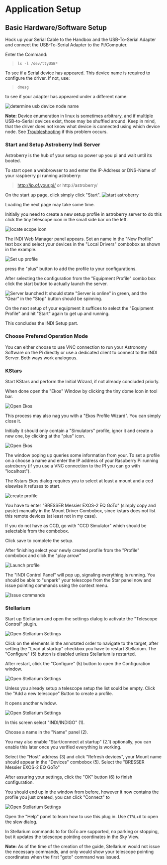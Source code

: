 # Application Setup

## Basic Hardware/Software Setup
Hock up your Serial Cable to the Handbox and the USB-To-Serial Adapter and connect the USB-To-Serial Adapter to the Pi/Computer.

Enter the Command:
> ``ls -l /dev/ttyUSB*``

To see if a Serial device has appeared.
This device name is required to configure the driver.
If not, use:

> ``dmesg``

to see if your adapter has appeared under a different name:

![determine usb device node name](dmesg-usb-device-name-determination.png?raw=true)

**Note:** Device enumeration in linux is sometimes arbitrary, and if multiple USB-to-Serial devices exist, those may be shuffled around. Keep in mind, that the driver does not know what device is connected using which device node.
See [Troubleshooting](Troubleshooting.md) if this problem occurs.

### Start and Setup Astroberry Indi Server
Astroberry is the hub of your setup so power up you pi and wait until its booted.

To start open a webbrowser to and enter the IP-Address or DNS-Name of your raspberry pi running astroberry:
> http://ip.of.your.pi/
or
> http://astroberry/

On the start up page, click simply click "Start".
![start astroberry](start-up-astroberry-1.png?raw=true)

Loading the next page may take some time.

Initially you need to create a new setup profile in astroberry server to do this click the tiny telescope icon in the small side bar on the left.

![locate scope icon](start-up-astroberry-2.png?raw=true)

The INDI Web Manager panel appears.
Set an name in the "New Profile" text box and select your devices in the "Local Drivers" combobox as shown in the example.

![Set up profile](start-up-astroberry-3.png?raw=true)

press the "plus" button to add the profile to your configurations.

After selecting the configuration from the "Equipment Profile" combo box click the start button  to actually launch the server.

![Server launched](start-up-astroberry-4.png?raw=true)
It should state "Server is online" in green, and the "Gear" in the "Stop" button should be spinning.

On the next setup of your equipment it suffices to select the "Equipment Profile" and hit "Start" again to get up and running.

This concludes the INDI Setup part.

### Choose Prefered Operation Mode
You can either choose to use VNC connection to run your Astronomy Software on the Pi directly or use a dedicated client to connect to the INDI Server. Both ways work analogous.

### KStars
Start KStars and perform the Initial Wizard, if not already concluded priorly.

When done open the "Ekos" Window by clicking the tiny dome Icon in tool bar.

![Open Ekos](setup-kstars-1.png?raw=true)

This process may also nag you with a "Ekos Profile Wizard". You can simply close it.

Initially it should only contain a "Simulators" profile, ignor it and create a new one, by clicking at the "plus" icon.

![Open Ekos](setup-kstars-2.png?raw=true)

The window poping up queries some information from your. To set a profile on a choose a name and enter the IP address of your Raspberry Pi running astroberry (if you use a VNC connection to the PI you can go with "localhost").

The Kstars Ekos dialog requires you to select at least a mount and a ccd elsewise it refuses to start.

![create profile](setup-kstars-3.png?raw=true)

You have to enter "BRESSER Messier EXOS-2 EQ GoTo" (simply copy and paste) manually in the Mount Driver Combobox, since kstars does not list this remote devices (at least not in my case).

If you do not have as CCD, go with "CCD Simulator" which should be selectable from the combobox.

Click save to complete the setup.

After finishing select your newly created profile from the "Profile" combobox and click the "play arrow"

![Launch profile](setup-kstars-4.png?raw=true)

The "INDI Control Panel" will pop up, signaling everything is running. 
You should be able to "unpark" your telescope from the Star panel now and issue pointing commands using the context menu.

![Issue commands](setup-kstars-5.png?raw=true)

### Stellarium
Start up Stellarium and open the settings dialog to activate the "Telescope Control" plugin.

![Open Stellarium Settings](setup-stellarium-1.png?raw=true)

Click on the elements in the annotated order to navigate to the target, after setting the "Load at startup" checkbox you have to restart Stellarium.
The "Configure" (5) button is disabled unless Stellarium is restarted.

After restart, click the "Configure" (5) button to open the Configuration window.

![Open Stellarium Settings](setup-stellarium-1-1.png?raw=true)

Unless you already setup a telescope setup the list sould be empty.
Click the "Add a new telescope" Button to create a profile.

It opens another window.

![Open Stellarium Settings](setup-stellarium-2.png?raw=true)

In this screen select "INDI/INDIGO" (1).

Choose a name in the "Name" panel (2).

You may also enable "Start/connect at startup" (2.1) optionally, you can enable this later once you verified everything is working.

Select the "Host" address (3) and click "Refresh devices", your Mount name should appear in the "Devices" combobox (5). Select the "BRESSER Messier EXOS-2 EQ GoTo"

After assuring your settings, click the "OK" button (6) to finish configuration.

You should end up in the window from before, however it now contains the profile you just created,  you can click "Connect" to 

![Open Stellarium Settings](setup-stellarium-4.png?raw=true)

Open the "Help" panel to learn how to use this plug in.
Use `CTRL`+`0` to open the slew dialog.

In Stellarium commands to for GoTo are supported, no parking or stopping, but it updates the telescope pointing coordinates in the Sky View.

**Note:** As of the time of the creation of the guide, Stellarium would not issue the necessary commands, and only would show your telescope pointing coordinates when the first "goto" command was issued.